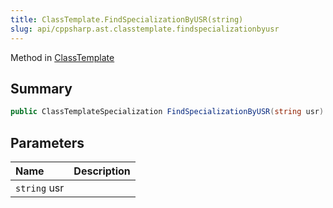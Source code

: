 ```yaml
---
title: ClassTemplate.FindSpecializationByUSR(string)
slug: api/cppsharp.ast.classtemplate.findspecializationbyusr
---
```

Method in [ClassTemplate](/api/cppsharp/ast/classtemplate)

## Summary



```csharp
public ClassTemplateSpecialization FindSpecializationByUSR(string usr)
```

## Parameters

|Name|Description|
|:---|:---|
|`string` usr||

